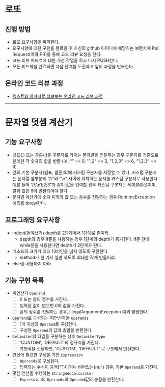 # 로또

## 진행 방법

* 로또 요구사항을 파악한다.
* 요구사항에 대한 구현을 완료한 후 자신의 github 아이디에 해당하는 브랜치에 Pull Request(이하 PR)를 통해 코드 리뷰 요청을 한다.
* 코드 리뷰 피드백에 대한 개선 작업을 하고 다시 PUSH한다.
* 모든 피드백을 완료하면 다음 단계를 도전하고 앞의 과정을 반복한다.

## 온라인 코드 리뷰 과정

* [텍스트와 이미지로 살펴보는 온라인 코드 리뷰 과정](https://github.com/next-step/nextstep-docs/tree/master/codereview)

* * *

# 문자열 덧셈 계산기

## 기능 요구사항

* 쉼표(,) 또는 콜론(:)을 구분자로 가지는 문자열을 전달하는 경우 구분자를 기준으로 분리한 각 숫자의 합을 반환 (예: “” => 0, "1,2" => 3, "1,2,3"
  => 6, “1,2:3” => 6)
* 앞의 기본 구분자(쉼표, 콜론)외에 커스텀 구분자를 지정할 수 있다. 커스텀 구분자는 문자열 앞부분의 “//”와 “\n” 사이에 위치하는 문자를 커스텀 구분자로 사용한다. 예를 들어 “//;\n1;2;3”과 같이
  값을 입력할 경우 커스텀 구분자는 세미콜론(;)이며, 결과 값은 6이 반환되어야 한다.
* 문자열 계산기에 숫자 이외의 값 또는 음수를 전달하는 경우 RuntimeException 예외를 throw한다.

## 프로그래밍 요구사항

* indent(들여쓰기) depth를 2단계에서 1단계로 줄여라.
    * depth의 경우 if문을 사용하는 경우 1단계의 depth가 증가한다. if문 안에 while문을 사용한다면 depth가 2단계가 된다.
* 메소드의 크기가 최대 10라인을 넘지 않도록 구현한다.
    * method가 한 가지 일만 하도록 최대한 작게 만들어라.
* else를 사용하지 마라.

## 기능 구현 목록

* 피연산자 `Operand`
    * [ ] 0 또는 양의 정수를 가진다.
    * [ ] 입력된 값이 없으면 0의 값을 가진다.
    * [ ] 음의 정수를 전달하는 경우, IllegalArgumentException 예외 발생한다.
* `Operand`로 구성되는 피연산자들 `Operands`
    * [ ] 1개 이상의 `Operand`로 구성한다.
    * [ ] 구성된 `Operand`의 값의 총합을 반환한다.
* `Delimiter`의 타입을 구분하는 상수 `DelimiterType`
    * [ ] 'CUSTOM', 'DEFAULT'의 정규식을 가진다.
    * [ ] 표현식을 전달하면, 'CUSTOM', 'DEFAULT' 로 구분해서 반환한다.
* 연산에 필요한 구성을 가진 `Expression`
    * [ ] `Operands`로 구성된다.
    * [ ] 입력되는 수식이 공백("")이거나 비어있는(null) 경우, 기본 `Operand`를 가진다.
* 덧셈 연산을 수행하는 `StringAddCalculator`
    * [ ] `Expression`의 `Operands`의 `Operand`값의 총합을 반환한다.
